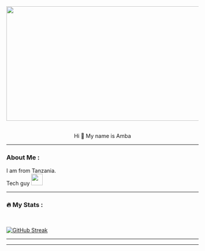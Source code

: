 
<div align="center">
  <img src="https://media.giphy.com/media/dWesBcTLavkZuG35MI/giphy.gif" width="600" height="300"/>
  
</div>
<br>
<p align="center"> Hi 👋 My name is Amba </p>


---

###  About Me :

I am from Tanzania. <br>
Tech guy  <img src="https://media.giphy.com/media/WUlplcMpOCEmTGBtBW/giphy.gif" width="30">




---

### :fire: My Stats :
<br>
<img src="https://camo.githubusercontent.com/49c393ce9a15f1aae091b5751ce09c84134aea0ed7a4f9b909b4f26d43deb6a3/68747470733a2f2f6b6f6d617265762e636f6d2f67687076632f3f757365726e616d653d547269706c65486174" alt="" data-canonical-src="https://komarev.com/ghpvc/?amba666" style="max-width: 100%;"> 

[![GitHub Streak](https://streak-stats.demolab.com?user=amba666&theme=transparent&hide_border=true)](https://git.io/streak-stats)





---



---
